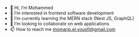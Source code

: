 - 👋 Hi, I’m Mohammed
- 👀 I’m interested in frontend software development
- 🌱 I’m currently learning the MERN stack (Nest JS, GraphQL)
- 💞️ I’m looking to collaborate on web applications
- 📫 How to reach me momarip.el.yousfi@gmail.com

<!---
momarip/momarip is a ✨ special ✨ repository because its `README.md` (this file) appears on your GitHub profile.
You can click the Preview link to take a look at your changes.
--->
